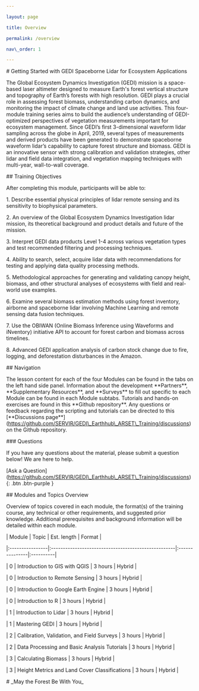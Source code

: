 ```yaml
---

layout: page

title: Overview

permalink: /overview

nav\_order: 1

---
```




\# ​Getting Started with GEDI Spaceborne Lidar for Ecosystem Applications

The Global Ecosystem Dynamics Investigation (GEDI) mission is a space-based laser altimeter designed to measure Earth's forest vertical structure and topography of Earth’s forests with high resolution. GEDI plays a crucial role in assessing forest biomass, understanding carbon dynamics, and monitoring the impact of climate change and land use activities. This four-module training series aims to build the audience’s understanding of GEDI-optimized perspectives of vegetation measurements important for ecosystem management. Since GEDI’s first 3-dimensional waveform lidar sampling across the globe in April, 2019, several types of measurements and derived products have been generated to demonstrate spaceborne waveform lidar’s capability to capture forest structure and biomass. GEDI is an innovative sensor with strong calibration and validation strategies, other lidar and field data integration, and vegetation mapping techniques with multi-year, wall-to-wall coverage. 



\## Training Objectives

After completing this module, participants will be able to: 

1\. Describe essential physical principles of lidar remote sensing and its sensitivity to biophysical parameters.

2\. An overview of the Global Ecosystem Dynamics Investigation lidar mission, its theoretical background and product details and future of the mission.

3\. Interpret GEDI data products Level 1-4 across various vegetation types and test recommended filtering and processing techniques. 

4\. Ability to search, select, acquire lidar data with recommendations for testing and applying data quality processing methods.

5\. Methodological approaches for generating and validating canopy height, biomass, and other structural analyses of ecosystems with field and real-world use examples.

6\. Examine several biomass estimation methods using forest inventory, airborne and spaceborne lidar involving Machine Learning and remote sensing data fusion techniques.

7\. Use the OBIWAN (Online Biomass Inference using Waveforms and iNventory) initiative API to account for forest carbon and biomass across timelines.

8\. Advanced GEDI application analysis of carbon stock change due to fire, logging, and deforestation disturbances in the Amazon.



\## Navigation

The lesson content for each of the four Modules can be found in the tabs on the left hand side panel. Information about the development \*\*Partners\*\*, \*\*Supplementary Resources\*\*, and \*\*Surveys\*\* to fill out  specific to each Module can be found in each Module subtabs. Tutorials and hands-on exercises are found in this \*\*Github repository\*\*. Any questions or feedback regarding the scripting and tutorials can be directed to this \[\*\*Discussions page\*\*](https://github.com/SERVIR/GEDI\_Earthhub\_ARSET\_Training/discussions) on the Github repository. 



\### Questions

If you have any questions about the material, please submit a question below! We are here to help.

\[Ask a Question](https://github.com/SERVIR/GEDI\_Earthhub\_ARSET\_Training/discussions){: .btn .btn-purple }



\## Modules and Topics Overview

Overview of topics covered in each module, the format(s) of the training course, any technical or other requirements, and suggested prior knowledge. Additional prerequisites and background information will be detailed within each module. 



| Module          | Topic                                               | Est. length    | Format    |

|:----------------|:----------------------------------------------------|:---------------|:----------|

| 0               | Introduction to GIS with QGIS                       | 3 hours        | Hybrid    | 

| 0               | Introduction to Remote Sensing                      | 3 hours        | Hybrid    |

| 0               | Introduction to Google Earth Engine                 | 3 hours        | Hybrid    |

| 0               | Introduction to R                                   | 3 hours        | Hybrid    |

| 1               | Introduction to Lidar                               | 3 hours        | Hybrid    |

| 1               | Mastering GEDI                                      | 3 hours        | Hybrid    | 

| 2               | Calibration, Validation, and Field Surveys          | 3 hours        | Hybrid    |

| 2               | Data Processing and Basic Analysis Tutorials        | 3 hours        | Hybrid    |

| 3               | Calculating Biomass                                 | 3 hours        | Hybrid    |

| 3               | Height Metrics and Land Cover Classifications       | 3 hours        | Hybrid    |





\# \_May the Forest Be With You\_

